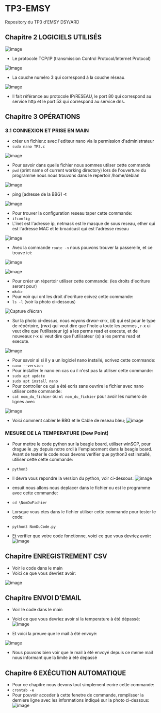 # TP3-EMSY
Repository du TP3 d'EMSY DSY/ARD

## Chapitre 2 LOGICIELS UTILISÉS
![image](https://github.com/user-attachments/assets/e7973706-3806-4db7-8d84-0e0eebfbe79d)
* Le protocole TCP/IP (transmission Control Protocol/Internet Protocol)

![image](https://github.com/user-attachments/assets/5b827baf-6360-444a-bc73-ebfe59602046)
* La couche numéro 3 qui correspond à la couche réseau.

![image](https://github.com/user-attachments/assets/1f8d6924-13af-48a1-84ef-2dd7d34d0696)
* Il fait référance au protocole IP/RESEAU, le port 80 qui correspond au service http et le port 53 qui correspond au service dns.

## Chapitre 3 OPÉRATIONS
### 3.1 CONNEXION ET PRISE EN MAIN
* créer un fichier.c avec l'editeur nano via ls permission d'administrateur
* `sudo nano TP3.c`

![image](https://github.com/user-attachments/assets/8d42395d-60ce-419a-8542-de4891596f62)
* Pour savoir dans quelle fichier nous sommes utilser cette commande
* `pwd`  (print name of current working directory)
lors de l'ouverture du programme nous nous trouvons dans le repertoir /home/debian

![image](https://github.com/user-attachments/assets/41749b1b-48ee-4c98-bd6f-1f895dfccd5d)
* ping [adresse de la BBG] -t

![image](https://github.com/user-attachments/assets/4107d117-9559-4487-b4cf-b0be5b064dec)
* Pour trouver la configuration reseau taper cette commande:
* `ifconfig`
* L'inet est l'adresse ip, netmask est le masque de sous reseau, ether qui est l'adresse MAC et le broadcast qui est l'adresse reseau
  
![image](https://github.com/user-attachments/assets/8d91a1b0-7f54-46cd-abf5-b090e814d91b)

* Avec la commande `route -n` nous pouvons trouver la passerelle, et ce trouve ici:
  
![image](https://github.com/user-attachments/assets/1342f786-f0ca-48be-9671-3598b6fa2718)



![image](https://github.com/user-attachments/assets/12a05c76-2c27-4ea4-97ca-84e6b522d80a)
* Pour créer un répertoir utiliser cette commande: (les droits d'ecriture seront pour)
*  `mkdir`
*  Pour voir qui ont les droit d'ecriture ecivez cette commande:
*  `ls -l`  (voir la photo ci-dessous)

![Capture d’écran ](https://github.com/user-attachments/assets/213e15b9-9aeb-4980-9cdd-27c106c1203b)


*  Sur la photo ci-dessus, nous voyons drwxr-xr-x, (d) qui est pour le type de répértoire, (rwx) qui veut dire que l'hote a toute les permes , r-x ui veut dire que l'utilisateur (g) a les perms read et execute, et de nouveaux r-x ui veut dire que l'utilisateur (o) a les perms read et execute.

![image](https://github.com/user-attachments/assets/bcef9234-ff64-47ec-9974-7cb8cf9672b3)
* Pour savoir si si il y a un logiciel nano installé, ecrivez cette commande:
* `nano --version`
* Pour installer le nano en cas ou il n'est pas la utiliser cette commande:
* `sudo apt update`
* `sudo apt install nano`
* Pour controller ce qui a été ecris sans ouvrire le fichier avec nano utiliser cette commande:
* `cat nom_du_fichier` ou `nl nom_du_fichier` pour avoir les numero de lignes avec

![image](https://github.com/user-attachments/assets/3f0e941c-73f9-4795-9827-f0ac4d395e3e)
* Voici comment cabler le BBG et le Cable de reseau bleu;
![image](https://github.com/user-attachments/assets/3e52e2ef-5d1d-4881-a31e-ee6ab2ae5503)

### MESURE DE LA TEMPERATURE (Dew Point)
* Pour mettre le code python sur la beagle board, utiliser winSCP, pour drague le .py depuis notre ordi à l'emplacement dans la beagle board.
Avant de tester le code nous devons verifier que python3 est installé, utiliser cette cette commande:
* `python3`
* Il devra vous repondre la version du python, voir ci-dessous:
![image](https://github.com/user-attachments/assets/2e155c57-1cb5-4e2d-a25f-807f89319956)

* ensuit nous allons nous deplacer dans le fichier ou est le programme avec cette commande:
* `cd \NomDuFichier`
* Lorsque vous etes dans le fichier utiliser cette commande pour tester le code:
* `python3 NomDuCode.py`
* Et verifier que votre code fonctionne, voici ce que vous devriez avoir:
![image](https://github.com/user-attachments/assets/8d17b314-9ca5-4e1c-ae38-80cf4d3f94d7)

## Chapitre ENREGISTREMENT CSV
* Voir le code dans le main
* Voici ce que vous devriez avoir:

  
![image](https://github.com/user-attachments/assets/d11c1d1d-d275-4cd2-8257-a549b5755a12)

## Chapitre ENVOI D’EMAIL
* Voir le code dans le main
* Voici ce que vous devriez avoir si la temperature à été dépassé:
![image](https://github.com/user-attachments/assets/16019061-a06b-4a2e-a91f-0c2bcdee1237)


* Et voici la preuve que le mail à été envoyé:

  
![image](https://github.com/user-attachments/assets/663e329a-9fca-41bb-a0ac-dc9a473d84ed)



* Nous pouvons bien voir que le mail à été envoyé depuis ce meme mail nous informant que la limite à été depassé

## Chapitre 6 EXÉCUTION AUTOMATIQUE
* Pour ce chapitre nous devons tout simplement ecrire cette commande:
* `crontab -e`
* Pour pouvoir acceder à cette fenetre de commande, remplisser la derniere ligne avec les informations indiqué sur la photo ci-dessous:
  ![image](https://github.com/user-attachments/assets/23da3eac-f7c7-495a-a04b-ace5064f44ce)


